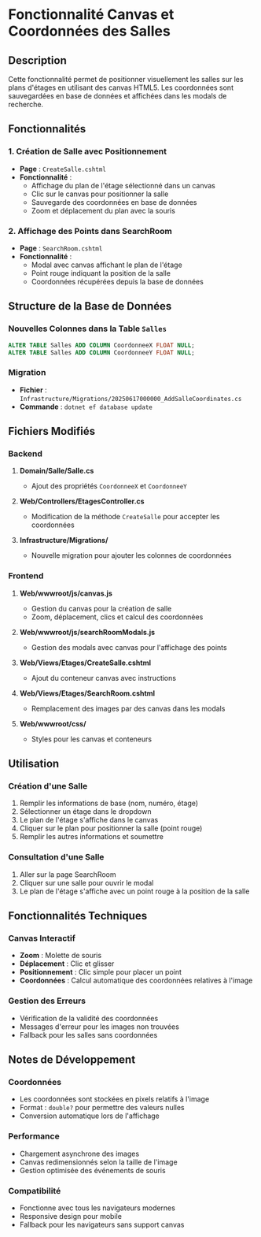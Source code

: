 # Fonctionnalité Canvas et Coordonnées des Salles

## Description

Cette fonctionnalité permet de positionner visuellement les salles sur les plans d'étages en utilisant des canvas HTML5. Les coordonnées sont sauvegardées en base de données et affichées dans les modals de recherche.

## Fonctionnalités

### 1. Création de Salle avec Positionnement
- **Page** : `CreateSalle.cshtml`
- **Fonctionnalité** : 
  - Affichage du plan de l'étage sélectionné dans un canvas
  - Clic sur le canvas pour positionner la salle
  - Sauvegarde des coordonnées en base de données
  - Zoom et déplacement du plan avec la souris

### 2. Affichage des Points dans SearchRoom
- **Page** : `SearchRoom.cshtml`
- **Fonctionnalité** :
  - Modal avec canvas affichant le plan de l'étage
  - Point rouge indiquant la position de la salle
  - Coordonnées récupérées depuis la base de données

## Structure de la Base de Données

### Nouvelles Colonnes dans la Table `Salles`
```sql
ALTER TABLE Salles ADD COLUMN CoordonneeX FLOAT NULL;
ALTER TABLE Salles ADD COLUMN CoordonneeY FLOAT NULL;
```

### Migration
- **Fichier** : `Infrastructure/Migrations/20250617000000_AddSalleCoordinates.cs`
- **Commande** : `dotnet ef database update`

## Fichiers Modifiés

### Backend
1. **Domain/Salle/Salle.cs**
   - Ajout des propriétés `CoordonneeX` et `CoordonneeY`

2. **Web/Controllers/EtagesController.cs**
   - Modification de la méthode `CreateSalle` pour accepter les coordonnées

3. **Infrastructure/Migrations/**
   - Nouvelle migration pour ajouter les colonnes de coordonnées

### Frontend
1. **Web/wwwroot/js/canvas.js**
   - Gestion du canvas pour la création de salle
   - Zoom, déplacement, clics et calcul des coordonnées

2. **Web/wwwroot/js/searchRoomModals.js**
   - Gestion des modals avec canvas pour l'affichage des points

3. **Web/Views/Etages/CreateSalle.cshtml**
   - Ajout du conteneur canvas avec instructions

4. **Web/Views/Etages/SearchRoom.cshtml**
   - Remplacement des images par des canvas dans les modals

5. **Web/wwwroot/css/**
   - Styles pour les canvas et conteneurs

## Utilisation

### Création d'une Salle
1. Remplir les informations de base (nom, numéro, étage)
2. Sélectionner un étage dans le dropdown
3. Le plan de l'étage s'affiche dans le canvas
4. Cliquer sur le plan pour positionner la salle (point rouge)
5. Remplir les autres informations et soumettre

### Consultation d'une Salle
1. Aller sur la page SearchRoom
2. Cliquer sur une salle pour ouvrir le modal
3. Le plan de l'étage s'affiche avec un point rouge à la position de la salle

## Fonctionnalités Techniques

### Canvas Interactif
- **Zoom** : Molette de souris
- **Déplacement** : Clic et glisser
- **Positionnement** : Clic simple pour placer un point
- **Coordonnées** : Calcul automatique des coordonnées relatives à l'image

### Gestion des Erreurs
- Vérification de la validité des coordonnées
- Messages d'erreur pour les images non trouvées
- Fallback pour les salles sans coordonnées

## Notes de Développement

### Coordonnées
- Les coordonnées sont stockées en pixels relatifs à l'image
- Format : `double?` pour permettre des valeurs nulles
- Conversion automatique lors de l'affichage

### Performance
- Chargement asynchrone des images
- Canvas redimensionnés selon la taille de l'image
- Gestion optimisée des événements de souris

### Compatibilité
- Fonctionne avec tous les navigateurs modernes
- Responsive design pour mobile
- Fallback pour les navigateurs sans support canvas 